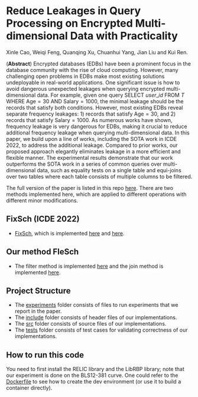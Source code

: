 # Reduce Leakages in Query Processing on Encrypted Multi-dimensional Data with Practicality
Xinle Cao, Weiqi Feng, Quanqing Xu, Chuanhui Yang, Jian Liu and Kui Ren.

(**Abstract**) Encrypted databases (EDBs) have been a prominent focus in the database community with the rise of cloud computing. However, many challenging open problems in EDBs make most existing solutions undeployable in real-world applications. One significant issue is how to avoid dangerous unexpected leakages when querying encrypted multi-dimensional data. For example, given one query SELECT $user\_id$ FROM $T$ WHERE $\mathsf{Age}=30$ AND $\mathsf{Salary}=1000$, the minimal leakage should be the records that satisfy both conditions. However, most existing EDBs reveal separate frequency leakages: 1) records that satisfy $\mathsf{Age}=30$, and 2) records that satisfy $\mathsf{Salary} = 1000$. As numerous works have shown, frequency leakage is very dangerous for EDBs, making it crucial to reduce additional frequency leakage when querying multi-dimensional data. In this paper, we build upon a line of works, including the SOTA work in ICDE 2022, to address the additional leakage. Compared to prior works, our proposed approach elegantly eliminates leakage in a more efficient and flexible manner. The experimental results demonstrate that our work outperforms the SOTA work in a series of common queries over multi-dimensional data, such as equality tests on a single table and equi-joins over two tables where each table consists of multiple columns to be filtered.

The full version of the paper is listed in this repo [here](Full%20Version%20Reduce%20Leakages%20in%20Query%20Processing%20on%20Encrypted%20Multi-dimensional%20Data%20with%20Practicality.pdf). There are two methods implemented here, which are applied to different operations with different minor modifications.

## FixSch (ICDE 2022)

- [FixSch](https://www.computer.org/csdl/proceedings-article/icde/2022/088300b635/1FwFv0bDBba), which is implemented [here](include/ipe_join.hpp) and [here](include/ipe_filter.hpp).

## Our method FleSch

- The filter method is implemented [here](include/filter.hpp) and the join method is implemented [here](include/join.hpp).

## Project Structure

- The [experiments](experiments) folder consists of files to run experiments that we report in the paper.
- The [include](include) folder consists of header files of our implementations.
- The [src](src) folder consists of source files of our implementations. 
- The [tests](tests) folder consists of test cases for validating correctness of our implementations.

## How to run this code
You need to first install the RELIC library and the LibRBP library; note that our experiment is done on the BLS12-381 curve. One could refer to the [Dockerfile](Dockerfile) to see how to create the dev environment (or use it to build a container directly).

